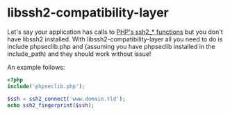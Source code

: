 libssh2-compatibility-layer
===========================

Let's say your application has calls to [PHP's ssh2_* functions](http://php.net/ssh2) but you don't have libssh2 installed. With libssh2-compatibility-layer all you need to do is include phpseclib.php and (assuming you have phpseclib installed in the include_path) and they should work without issue!

An example follows:

```php
<?php
include('phpseclib.php');

$ssh = ssh2_connect('www.domain.tld');
echo ssh2_fingerprint($ssh);
```
